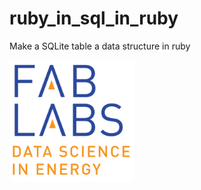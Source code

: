 # ruby_in_sql_in_ruby
Make a SQLite table a data structure in ruby

<img src="fablabsz.gif" width="200px">